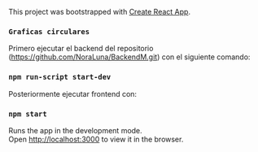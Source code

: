 This project was bootstrapped with [Create React App](https://github.com/facebook/create-react-app).

### `Graficas circulares`
Primero ejecutar el backend del repositorio (https://github.com/NoraLuna/BackendM.git)
con el siguiente comando:

### `npm run-script start-dev`

Posteriormente ejecutar frontend con:

### `npm start`

Runs the app in the development mode.<br />
Open [http://localhost:3000](http://localhost:3000) to view it in the browser.

